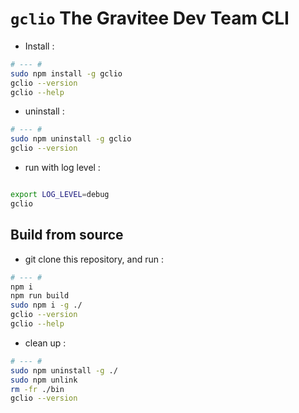 # `gclio` The Gravitee Dev Team CLI


* Install :

```bash
# --- #
sudo npm install -g gclio
gclio --version
gclio --help

```
* uninstall :

```bash
# --- #
sudo npm uninstall -g gclio
gclio --version

```

* run with log level :

```bash

export LOG_LEVEL=debug
gclio

```



## Build from source

* git clone this repository, and run :

```bash
# --- #
npm i
npm run build
sudo npm i -g ./
gclio --version
gclio --help

```
* clean up :

```bash
# --- #
sudo npm uninstall -g ./
sudo npm unlink
rm -fr ./bin
gclio --version

```

